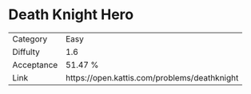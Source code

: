 # Death Knight Hero

<table>
    <tr>
        <td>Category</td>
        <td>Easy</td>
    </tr>
    <tr>
        <td>Diffulty</td>
        <td>1.6</td>
    </tr>
    <tr>
        <td>Acceptance</td>
        <td>51.47 %</td>
    </tr>
    <tr>
        <td>Link</td>
        <td>https://open.kattis.com/problems/deathknight</td>
    </tr>
</table>